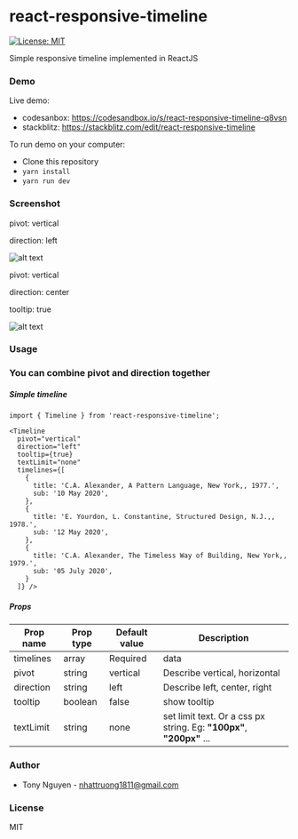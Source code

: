# react-responsive-timeline
<!-- [![dependency status][deps-svg]][deps-url]
[![dev dependency status][dev-deps-svg]][dev-deps-url] -->
[![License: MIT](https://img.shields.io/badge/License-MIT-yellow.svg)](https://opensource.org/licenses/MIT)


Simple responsive timeline implemented in ReactJS

### Demo

Live demo:
- codesanbox:  https://codesandbox.io/s/react-responsive-timeline-q8vsn
- stackblitz: https://stackblitz.com/edit/react-responsive-timeline


To run demo on your computer:
  - Clone this repository
  - `yarn install`
  - `yarn run dev`

### Screenshot

pivot: vertical

direction: left

![alt text](https://raw.githubusercontent.com/JSLancerTeam/react-responsive-timeline/master/images/screen-shot.png)

pivot: vertical

direction: center

tooltip: true

![alt text](https://raw.githubusercontent.com/JSLancerTeam/react-responsive-timeline/master/images/tooltip.png)

### Usage


### You can combine pivot and direction together

##### Simple timeline
```
import { Timeline } from 'react-responsive-timeline';

<Timeline
  pivot="vertical"
  direction="left"
  tooltip={true}
  textLimit="none"
  timelines={[
    {
      title: 'C.A. Alexander, A Pattern Language, New York,, 1977.',
      sub: '10 May 2020',
    },
    {
      title: 'E. Yourdon, L. Constantine, Structured Design, N.J.,, 1978.',
      sub: '12 May 2020',
    },
    {
      title: 'C.A. Alexander, The Timeless Way of Building, New York,, 1979.',
      sub: '05 July 2020',
    }
  ]} />
```


##### Props
|Prop name |Prop type|Default value|Description|
|---------|---------|-------------|-----------|
timelines | array | Required | data |
pivot | string | vertical | Describe vertical, horizontal |
direction | string | left | Describe left, center, right |
tooltip | boolean | false | show tooltip |
textLimit | string | none | set limit text. Or a css px string. Eg: <b>"100px"</b>, <b>"200px"</b> ... |

### Author
- Tony Nguyen - nhattruong1811@gmail.com

### License
MIT

[package-url]: https://npmjs.org/package/react-responsive-timeline